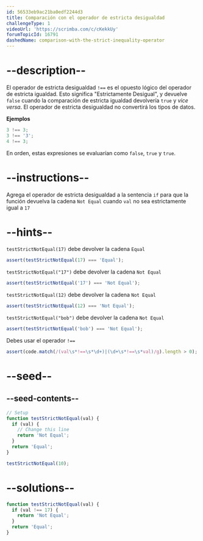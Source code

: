 ```yaml
---
id: 56533eb9ac21ba0edf2244d3
title: Comparación con el operador de estricta desigualdad
challengeType: 1
videoUrl: 'https://scrimba.com/c/cKekkUy'
forumTopicId: 16791
dashedName: comparison-with-the-strict-inequality-operator
---
```


# --description--

El operador de estricta desigualdad `!==` es el opuesto lógico del operador de estricta igualdad. Esto significa "Estrictamente Desigual", y devuelve `false` cuando la comparación de estricta igualdad devolvería `true` y _vice versa_. El operador de estricta desigualdad no convertirá los tipos de datos.

**Ejemplos**

```js
3 !== 3;
3 !== '3';
4 !== 3;
```

En orden, estas expresiones se evaluarían como `false`, `true` y `true`.

# --instructions--

Agrega el operador de estricta desigualdad a la sentencia `if` para que la función devuelva la cadena `Not Equal` cuando `val` no sea estrictamente igual a `17`

# --hints--

`testStrictNotEqual(17)` debe devolver la cadena `Equal`

```js
assert(testStrictNotEqual(17) === 'Equal');
```

`testStrictNotEqual("17")` debe devolver la cadena `Not Equal`

```js
assert(testStrictNotEqual('17') === 'Not Equal');
```

`testStrictNotEqual(12)` debe devolver la cadena `Not Equal`

```js
assert(testStrictNotEqual(12) === 'Not Equal');
```

`testStrictNotEqual("bob")` debe devolver la cadena `Not Equal`

```js
assert(testStrictNotEqual('bob') === 'Not Equal');
```

Debes usar el operador `!==`

```js
assert(code.match(/(val\s*!==\s*\d+)|(\d+\s*!==\s*val)/g).length > 0);
```

# --seed--

## --seed-contents--

```js
// Setup
function testStrictNotEqual(val) {
  if (val) {
    // Change this line
    return 'Not Equal';
  }
  return 'Equal';
}

testStrictNotEqual(10);
```

# --solutions--

```js
function testStrictNotEqual(val) {
  if (val !== 17) {
    return 'Not Equal';
  }
  return 'Equal';
}
```
